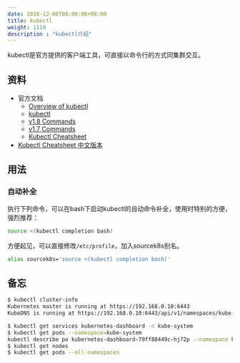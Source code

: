 ```yaml
---
date: 2018-12-06T08:00:00+08:00
title: kubectl
weight: 1110
description : "kubectl介绍"
---
```



kubectl是官方提供的客户端工具，可直接以命令行的方式同集群交互。

## 资料

- 官方文档
	- [Overview of kubectl](https://kubernetes.io/docs/user-guide/kubectl-overview/)
	- [kubectl](https://kubernetes.io/docs/user-guide/kubectl/)
	- [v1.8 Commands](https://kubernetes.io/docs/user-guide/kubectl/v1.8/)
	- [v1.7 Commands](https://kubernetes.io/docs/user-guide/kubectl/v1.7/)
	- [Kubectl Cheatsheet](https://kubernetes.io/docs/user-guide/kubectl-cheatsheet/)
- [Kubectl Cheatsheet 中文版本](https://www.tuicool.com/articles/qm2A3qJ)

## 用法

### 自动补全

执行下列命令，可以在bash下启动kubectl的自动命令补全，使用时特别的方便，强烈推荐：

```bash
source <(kubectl completion bash)
```

方便起见，可以直接修改`/etc/profile`，加入sourcek8s别名。

```bash
alias sourcek8s='source <(kubectl completion bash)'
```



## 备忘



```bash
$ kubectl cluster-info
Kubernetes master is running at https://192.168.0.10:6443
KubeDNS is running at https://192.168.0.10:6443/api/v1/namespaces/kube-system/services/kube-dns:dns/proxy
```

```bash
$ kubectl get services kubernetes-dashboard -n kube-system
$ kubectl get pods --namespace=kube-system
kubectl describe po kubernetes-dashboard-79ff88449c-hj72p --namespace kube-system
$ kubectl get nodes
$ kubectl get pods --all-namespaces
```